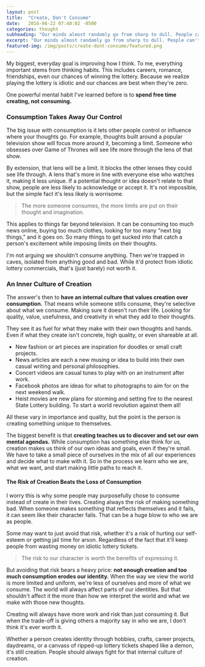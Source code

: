 ```yaml
---
layout: post
title:  "Create, Don't Consume"
date:   2016-06-22 07:40:02 -0500
categories: thought
subheading: "Our minds almost randomly go from sharp to dull. People can't control this, but can work around it."
excerpt: "Our minds almost randomly go from sharp to dull. People can't control this, but can work around it."
featured-img: /img/posts/create-dont-consume/featured.png
---
```


My biggest, everyday goal is improving how I think. To me, everything important stems from thinking habits. This includes careers, romance, friendships, even our chances of winning the lottery. Because we realize playing the lottery is idiotic and our chances are best when they're zero.

One powerful mental habit I've learned before is to **spend free time creating, not consuming.**

### Consumption Takes Away Our Control

The big issue with consumption is it lets other people control or influence where your thoughts go. For example, thoughts built around a popular television show will focus more around it, becoming a limit. Someone who obsesses over Game of Thrones will see life more through the lens of that show.

By extension, that lens will be a limit. It blocks the other lenses they could see life through. A lens that's more in line with everyone else who watches it, making it less unique. If a potential thought or idea doesn't relate to that show, people are less likely to acknowledge or accept it. It's not impossible, but the simple fact it's less likely is worrisome.

> The more someone consumes, the more limits are put on their thought and imagination.

This applies to things far beyond television. It can be consuming too much news online, buying too much clothes, looking for too many "next big things," and it goes on. So many things to get sucked into that catch a person's excitement while imposing limits on their thoughts.

I'm not arguing we shouldn't consume anything. Then we're trapped in caves, isolated from anything good and bad. While it'd protect from idiotic lottery commercials, that's (just barely) not worth it.

### An Inner Culture of Creation

The answer's then to **have an internal culture that values creation over consumption.** That means while someone stills consume, they're selective about what we consume. Making sure it doesn't run their life. Looking for quality, value, usefulness, and creativity in what they add to their thoughts.

They see it as fuel for what they make with their own thoughts and hands. Even if what they create isn't concrete, high quality, or even shareable at all.

* New fashion or art pieces are inspiration for doodles or small craft projects.
* News articles are each a new musing or idea to build into their own casual writing and personal philosophies.
* Concert videos are casual tunes to play with on an instrument after work.
* Facebook photos are ideas for what to photographs to aim for on the next weekend walk.
* Heist movies are new plans for storming and setting fire to the nearest State Lottery building. To start a world revolution against them all!

All these vary in importance and quality, but the point is the person is creating something unique to themselves.

The biggest benefit is that **creating teaches us to discover and set our own mental agendas.** While consumption has something else think for us, creation makes us think of our own ideas and goals, even if they're small. We have to take a small piece of ourselves in the mix of all our experiences and decide what to make with it. So in the process we learn who we are, what we want, and start making little paths to reach it.

#### The Risk of Creation Beats the Loss of Consumption

I worry this is why some people may purposefully chose to consume instead of create in their lives. Creating always the risk of making something bad. When someone makes something that reflects themselves and it fails, it can seem like their character fails. That can be a huge blow to who we are as people.

Some may want to just avoid that risk, whether it's a risk of hurting our self-esteem or getting jail time for arson. Regardless of the fact that it'll keep people from wasting money on idiotic lottery tickets.

> The risk to our character is worth the benefits of expressing it.

But avoiding that risk bears a heavy price: **not enough creation and too much consumption erodes our identity.** When the way we view the world is more limited and uniform, we're less of ourselves and more of what we consume. The world will always affect parts of our identities. But that shouldn't affect it the more than how we interpret the world and what we make with those new thoughts.

Creating will always have more work and risk than just consuming it. But when the trade-off is giving others a majority say in who we are, I don't think it's ever worth it.

Whether a person creates identity through hobbies, crafts, career projects, daydreams, or a canvass of ripped-up lottery tickets shaped like a demon, it's still creation. People should always fight for that internal culture of creation.




